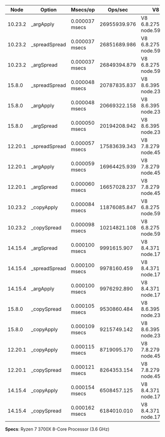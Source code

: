 | Node    | Option        | Msecs/op       | Ops/sec      | V8                    |
| ------- | ------------- | -------------- | ------------ | --------------------- |
| 10.23.2 | _argApply     | 0.000037 msecs | 26955939.976 | V8 6.8.275.32-node.59 |
| 10.23.2 | _spreadSpread | 0.000037 msecs | 26851689.986 | V8 6.8.275.32-node.59 |
| 10.23.2 | _argSpread    | 0.000037 msecs | 26849394.879 | V8 6.8.275.32-node.59 |
| 15.8.0  | _spreadSpread | 0.000048 msecs | 20787835.837 | V8 8.6.395.17-node.23 |
| 15.8.0  | _argApply     | 0.000048 msecs | 20669322.158 | V8 8.6.395.17-node.23 |
| 15.8.0  | _argSpread    | 0.000050 msecs | 20194208.942 | V8 8.6.395.17-node.23 |
| 12.20.1 | _spreadSpread | 0.000057 msecs | 17583639.343 | V8 7.8.279.23-node.45 |
| 12.20.1 | _argApply     | 0.000059 msecs | 16964425.939 | V8 7.8.279.23-node.45 |
| 12.20.1 | _argSpread    | 0.000060 msecs | 16657028.237 | V8 7.8.279.23-node.45 |
| 10.23.2 | _copyApply    | 0.000084 msecs | 11876085.847 | V8 6.8.275.32-node.59 |
| 10.23.2 | _copySpread   | 0.000098 msecs | 10214821.108 | V8 6.8.275.32-node.59 |
| 14.15.4 | _argSpread    | 0.000100 msecs | 9991615.907  | V8 8.4.371.19-node.17 |
| 14.15.4 | _spreadSpread | 0.000100 msecs | 9978160.459  | V8 8.4.371.19-node.17 |
| 14.15.4 | _argApply     | 0.000100 msecs | 9976292.890  | V8 8.4.371.19-node.17 |
| 15.8.0  | _copySpread   | 0.000105 msecs | 9530860.484  | V8 8.6.395.17-node.23 |
| 15.8.0  | _copyApply    | 0.000109 msecs | 9215749.142  | V8 8.6.395.17-node.23 |
| 12.20.1 | _copyApply    | 0.000115 msecs | 8719095.170  | V8 7.8.279.23-node.45 |
| 12.20.1 | _copySpread   | 0.000121 msecs | 8264353.154  | V8 7.8.279.23-node.45 |
| 14.15.4 | _copyApply    | 0.000154 msecs | 6508457.125  | V8 8.4.371.19-node.17 |
| 14.15.4 | _copySpread   | 0.000162 msecs | 6184010.010  | V8 8.4.371.19-node.17 |

**Specs**: Ryzen 7 3700X 8-Core Processor (3.6 GHz)